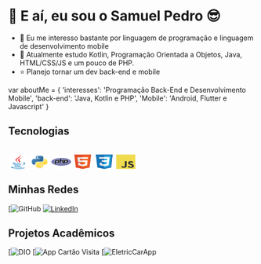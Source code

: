# 👋 E aí, eu sou o Samuel Pedro 😎

- 👀 Eu me interesso bastante por linguagem de programação e linguagem de desenvolvimento mobile
- 🌱 Atualmente estudo Kotlin, Programação Orientada a Objetos, Java, HTML/CSS/JS e um pouco de PHP.
- ⭐ Planejo tornar um dev back-end e mobile 

var aboutMe = {
    'interesses': 'Programação Back-End e Desenvolvimento Mobile',
    'back-end': 'Java, Kotlin e PHP',
    'Mobile': 'Android, Flutter e Javascript'
}

## Tecnologias

<div style="display: inline_block"><br>
  <img align="center" alt="Java" height="30" width="40" src="https://raw.githubusercontent.com/devicons/devicon/master/icons/java/java-original.svg">
  <img align="center" alt="Python" height="30" width="40" src="https://raw.githubusercontent.com/devicons/devicon/master/icons/python/python-original.svg">
  <img align="center" alt="PHP" height="30" width="40" src="https://raw.githubusercontent.com/devicons/devicon/master/icons/php/php-original.svg">
  <img align="center" alt="HTML5" height="30" width="40" src="https://raw.githubusercontent.com/devicons/devicon/master/icons/html5/html5-original.svg">
  <img align="center" alt="CSS" height="30" width="40" src="https://raw.githubusercontent.com/devicons/devicon/master/icons/css3/css3-original.svg">
  <img align="center" alt="Js" height="30" width="40" src="https://raw.githubusercontent.com/devicons/devicon/master/icons/javascript/javascript-original.svg">
</div>

## Minhas Redes
  
[![GitHub](https://github.com/samuelPed) 
[![LinkedIn](https://img.shields.io/badge/LinkedIn-0E76A8?style=for-the-badge&logo=linkedin&logoColor=white)](https://www.linkedin.com/in/samuelped/)

## Projetos Acadêmicos

[![DIO](https://github.com/samuelPed)
[![App Cartão Visita](https://github.com/samuelPed/appCartaoVisita)
[![EletricCarApp](https://github.com/samuelPed/EletricCarApp)

